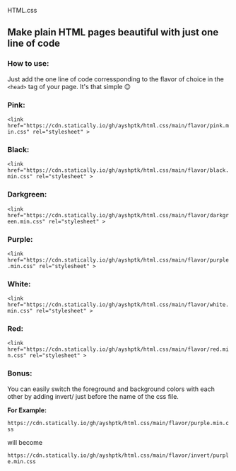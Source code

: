 HTML.css
## Make plain HTML pages beautiful with just one line of code 

 ### How to use:

 Just add the one line of code corressponding to the flavor of choice in the ```<head>``` tag of your page. It's that simple 😌

### Pink:

```<link href="https://cdn.statically.io/gh/ayshptk/html.css/main/flavor/pink.min.css" rel="stylesheet" >```

### Black:

```<link href="https://cdn.statically.io/gh/ayshptk/html.css/main/flavor/black.min.css" rel="stylesheet" >```

### Darkgreen:

```<link href="https://cdn.statically.io/gh/ayshptk/html.css/main/flavor/darkgreen.min.css" rel="stylesheet" >```

### Purple:

```<link href="https://cdn.statically.io/gh/ayshptk/html.css/main/flavor/purple.min.css" rel="stylesheet" >```

### White:

```<link href="https://cdn.statically.io/gh/ayshptk/html.css/main/flavor/white.min.css" rel="stylesheet" >```

### Red:

```<link href="https://cdn.statically.io/gh/ayshptk/html.css/main/flavor/red.min.css" rel="stylesheet" >```

### Bonus:
 You can easily switch the foreground and background colors with each other by adding invert/ just before the name of the css file.

<b>For Example:</b>

```https://cdn.statically.io/gh/ayshptk/html.css/main/flavor/purple.min.css```

will become

```https://cdn.statically.io/gh/ayshptk/html.css/main/flavor/invert/purple.min.css```